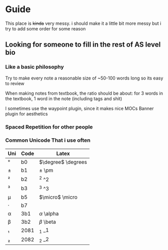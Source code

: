 # Guide 

This place is ~~kinda~~ very messy. i should make it a little bit more messy but i try to add some order for some reason

## Looking for someone to fill in the rest of AS level bio


### Like a basic philosophy 
Try to make every note a reasonable size of ~50-100 words long
so its easy to review

When making notes from textbook, the ratio should be about:
for 3 words in the textbook, 1 word in the note (including tags and shit)

I sometimes use the waypoint plugin, since it makes nice MOCs
Banner plugin for aesthetics

### Spaced Repetition for other people

### Common Unicode That i use often
| Uni | Code | Latex              |
| --- | ---- | ------------------ |
| °   | b0   | $\degree$ \degrees |
| ±   | b1   | $\pm$ \pm          |
| ²   | b2   | $^2$ ^2            |
| ³   | b3   | $^3$ ^3            |
| µ   | b5   | $\micro$ \micro    |
| ·   | b7   |                    |
| α   | 3b1  | $\alpha$ \alpha    |
| β   | 3b2  | $\beta$ \beta      |
| ₁   | 2081 | $_1$ \_1           |
| ₂   | 2082 | $_2$ \_2           |